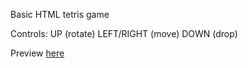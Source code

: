 Basic HTML tetris game

Controls:
UP (rotate)
LEFT/RIGHT (move)
DOWN (drop)

Preview [here](https://aa04e823-5c58-4246-9135-c1278dbb0370-00-1y3zgbguoe3zg.worf.replit.dev)
